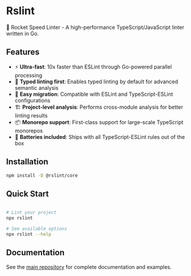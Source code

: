 # Rslint

🚀 Rocket Speed Linter - A high-performance TypeScript/JavaScript linter written in Go.


## Features

- ⚡ **Ultra-fast**: 10x faster than ESLint through Go-powered parallel processing
- 🎯 **Typed linting first**: Enables typed linting by default for advanced semantic analysis
- 🔧 **Easy migration**: Compatible with ESLint and TypeScript-ESLint configurations
- 🏗️ **Project-level analysis**: Performs cross-module analysis for better linting results
- 📦 **Monorepo support**: First-class support for large-scale TypeScript monorepos
- 🔋 **Batteries included**: Ships with all TypeScript-ESLint rules out of the box

## Installation

```bash
npm install -D @rslint/core
```

## Quick Start

```bash

# Lint your project
npx rslint

# See available options
npx rslint --help
```

## Documentation

See the [main repository](https://github.com/web-infra-dev/rslint) for complete documentation and examples.
